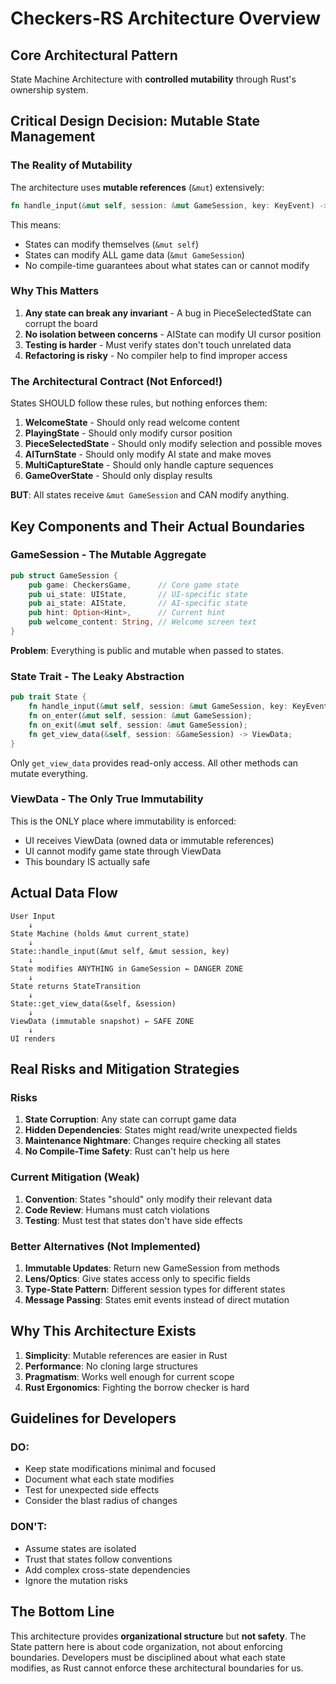# Checkers-RS Architecture Overview

## Core Architectural Pattern

State Machine Architecture with **controlled mutability** through Rust's ownership system.

## Critical Design Decision: Mutable State Management

### The Reality of Mutability

The architecture uses **mutable references** (`&mut`) extensively:

```rust
fn handle_input(&mut self, session: &mut GameSession, key: KeyEvent) -> StateTransition;
```

This means:
- States can modify themselves (`&mut self`)
- States can modify ALL game data (`&mut GameSession`)
- No compile-time guarantees about what states can or cannot modify

### Why This Matters

1. **Any state can break any invariant** - A bug in PieceSelectedState can corrupt the board
2. **No isolation between concerns** - AIState can modify UI cursor position
3. **Testing is harder** - Must verify states don't touch unrelated data
4. **Refactoring is risky** - No compiler help to find improper access

### The Architectural Contract (Not Enforced!)

States SHOULD follow these rules, but nothing enforces them:

1. **WelcomeState** - Should only read welcome content
2. **PlayingState** - Should only modify cursor position
3. **PieceSelectedState** - Should only modify selection and possible moves
4. **AITurnState** - Should only modify AI state and make moves
5. **MultiCaptureState** - Should only handle capture sequences
6. **GameOverState** - Should only display results

**BUT**: All states receive `&mut GameSession` and CAN modify anything.

## Key Components and Their Actual Boundaries

### GameSession - The Mutable Aggregate
```rust
pub struct GameSession {
    pub game: CheckersGame,      // Core game state
    pub ui_state: UIState,       // UI-specific state
    pub ai_state: AIState,       // AI-specific state
    pub hint: Option<Hint>,      // Current hint
    pub welcome_content: String, // Welcome screen text
}
```

**Problem**: Everything is public and mutable when passed to states.

### State Trait - The Leaky Abstraction
```rust
pub trait State {
    fn handle_input(&mut self, session: &mut GameSession, key: KeyEvent) -> StateTransition;
    fn on_enter(&mut self, session: &mut GameSession);
    fn on_exit(&mut self, session: &mut GameSession);
    fn get_view_data(&self, session: &GameSession) -> ViewData;
}
```

Only `get_view_data` provides read-only access. All other methods can mutate everything.

### ViewData - The Only True Immutability
This is the ONLY place where immutability is enforced:
- UI receives ViewData (owned data or immutable references)
- UI cannot modify game state through ViewData
- This boundary IS actually safe

## Actual Data Flow

```
User Input 
    ↓
State Machine (holds &mut current_state)
    ↓
State::handle_input(&mut self, &mut session, key)
    ↓
State modifies ANYTHING in GameSession ← DANGER ZONE
    ↓
State returns StateTransition
    ↓
State::get_view_data(&self, &session) 
    ↓
ViewData (immutable snapshot) ← SAFE ZONE
    ↓
UI renders
```

## Real Risks and Mitigation Strategies

### Risks

1. **State Corruption**: Any state can corrupt game data
2. **Hidden Dependencies**: States might read/write unexpected fields
3. **Maintenance Nightmare**: Changes require checking all states
4. **No Compile-Time Safety**: Rust can't help us here

### Current Mitigation (Weak)

1. **Convention**: States "should" only modify their relevant data
2. **Code Review**: Humans must catch violations
3. **Testing**: Must test that states don't have side effects

### Better Alternatives (Not Implemented)

1. **Immutable Updates**: Return new GameSession from methods
2. **Lens/Optics**: Give states access only to specific fields
3. **Type-State Pattern**: Different session types for different states
4. **Message Passing**: States emit events instead of direct mutation

## Why This Architecture Exists

1. **Simplicity**: Mutable references are easier in Rust
2. **Performance**: No cloning large structures
3. **Pragmatism**: Works well enough for current scope
4. **Rust Ergonomics**: Fighting the borrow checker is hard

## Guidelines for Developers

### DO:
- Keep state modifications minimal and focused
- Document what each state modifies
- Test for unexpected side effects
- Consider the blast radius of changes

### DON'T:
- Assume states are isolated
- Trust that states follow conventions
- Add complex cross-state dependencies
- Ignore the mutation risks

## The Bottom Line

This architecture provides **organizational structure** but **not safety**. The State pattern here is about code organization, not about enforcing boundaries. Developers must be disciplined about what each state modifies, as Rust cannot enforce these architectural boundaries for us.